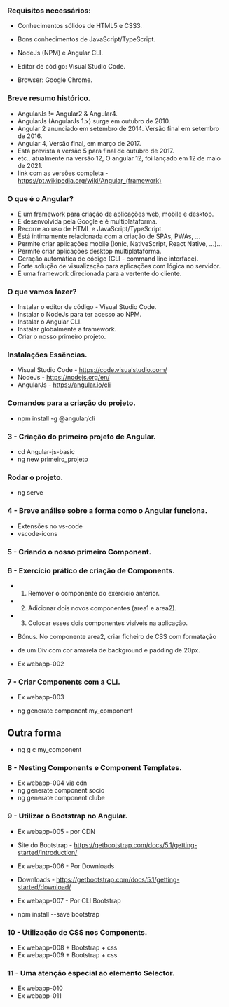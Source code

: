 ### Requisitos necessários:
- Conhecimentos sólidos de HTML5 e CSS3.
- Bons conhecimentos de JavaScript/TypeScript.

- NodeJs (NPM) e Angular CLI.
- Editor de código: Visual Studio Code.
- Browser: Google Chrome.

### Breve resumo histórico.
- AngularJs != Angular2 & Angular4.
- AngularJs (AngularJs 1.x) surge em outubro de 2010.
- Angular 2 anunciado em setembro de 2014. Versão final em setembro de 2016.
- Angular 4, Versão final, em março de 2017.
- Está prevista a versão 5 para final de outubro de 2017.
- etc.. atualmente na versão 12, O angular 12, foi lançado em 12 de maio de 2021.
- link com as versões completa - https://pt.wikipedia.org/wiki/Angular_(framework)


### O que é o Angular?
- É um framework para criação de aplicações web, mobile e desktop.
- É desenvolvida pela Google e é multiplataforma.
- Recorre ao uso de HTML e JavaScript/TypeScript.
- Está intimamente relacionada com a criação de SPAs, PWAs, ...
- Permite criar aplicações mobile (Ionic, NativeScript, React Native, ...)...
- Permite criar aplicações desktop multiplataforma.
- Geração automática de código (CLI - command line interface).
- Forte solução de visualização para aplicações com lógica no servidor.
- É uma framework direcionada para a vertente do cliente.


### O que vamos fazer?
- Instalar o editor de código - Visual Studio Code.
- Instalar o NodeJs para ter acesso ao NPM.
- Instalar o Angular CLI.
- Instalar globalmente a framework.
- Criar o nosso primeiro projeto.


### Instalações Essências.
- Visual Studio Code - https://code.visualstudio.com/
- NodeJs - https://nodejs.org/en/
- AngularJs - https://angular.io/cli

### Comandos para a criação do projeto.
- npm install -g @angular/cli

### 3 - Criação do primeiro projeto de Angular.
- cd Angular-js-basic
- ng new primeiro_projeto

### Rodar o projeto.
- ng serve

### 4 - Breve análise sobre a forma como o Angular funciona.
- Extensões no vs-code
- vscode-icons

### 5 - Criando o nosso primeiro Component.

### 6 - Exercício prático de criação de Components.
- 1. Remover o componente do exercício anterior.
- 2. Adicionar dois novos componentes (area1 e area2).
- 3. Colocar esses dois componentes visíveis na aplicação.


- Bónus. No componente area2, criar ficheiro de CSS com formatação
- de um Div com cor amarela de background e padding de 20px.

- Ex webapp-002

### 7 - Criar Components com a CLI.
- Ex webapp-003

- ng generate component my_component
## Outra forma
- ng g c my_component

### 8 - Nesting Components e Component Templates.
- Ex webapp-004 via cdn
- ng generate component socio
- ng generate component clube

### 9 - Utilizar o Bootstrap no Angular.
- Ex webapp-005 - por CDN
- Site do Bootstrap - https://getbootstrap.com/docs/5.1/getting-started/introduction/

- Ex webapp-006 - Por Downloads
- Downloads - https://getbootstrap.com/docs/5.1/getting-started/download/ 

- Ex webapp-007 - Por CLI Bootstrap
- npm install --save bootstrap


### 10 - Utilização de CSS nos Components.
- Ex webapp-008 + Bootstrap + css
- Ex webapp-009 + Bootstrap + css

### 11 - Uma atenção especial ao elemento Selector.
- Ex webapp-010
- Ex webapp-011
